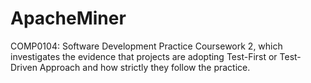 # ApacheMiner
COMP0104: Software Development Practice Coursework 2, which investigates the evidence that projects are adopting Test-First or Test-Driven Approach and how strictly they follow the practice.
